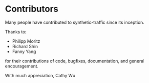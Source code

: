 Contributors
============

Many people have contributed to synthetic-traffic since its inception.

Thanks to:

* Philipp Moritz
* Richard Shin
* Fanny Yang

for their contributions of code, bugfixes, documentation, and general encouragement.

With much appreciation,
Cathy Wu
